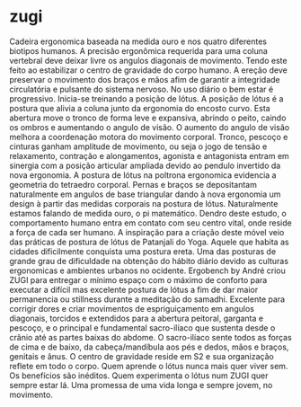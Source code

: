 # zugi
Cadeira ergonomica baseada na medida ouro e nos quatro diferentes biotipos humanos.
A precisão ergonômica requerida para uma coluna vertebral deve deixar livre os angulos diagonais de movimento. Tendo este feito ao estabilizar o centro de gravidade do corpo humano. 
A ereção deve preservar o movimento dos braços e mãos afim de garantir a integridade circulatória e pulsante do sistema nervoso. 
No uso diário o bem estar é progressivo.
Inicia-se treinando a posição de lótus.
A posição de lótus é a postura que alivia a coluna junto da ergonomia do encosto curvo.
Esta abertura move o tronco de forma leve e expansiva, abrindo o peito, caindo os ombros e aumentando o angulo de visão.
O aumento do angulo de visão melhora a coordenação motora do movimento corporal. Tronco, pescoço e cinturas ganham amplitude de movimento, ou seja o jogo de tensão e relaxamento, contração e alongamentos, agonista e antagonista entram em sinergia com a posição articular ampliada devido ao pendulo invertido da nova ergonomia.
A postura de lótus na poltrona ergonomica evidencia a geometria do tetraedro corporal. Pernas e braços se depositantam naturalmente em angulos de base triangular dando à nova ergonomia um design à partir das medidas corporais na postura de lótus. Naturalmente estamos falando de medida ouro, o pi matemático.
Dendro deste estudo, o comportamento humano entra em contato com seu centro vital, onde reside a força de cada ser humano.
A inspiração para a criação deste móvel veio das práticas de postura de lótus de Patanjali do Yoga.
Aquele que habita as cidades dificilmente conquista uma postura ereta. Uma das posturas de grande grau de dificuldade na obtenção do hábito diário devido as culturas ergonomicas e ambientes urbanos no ocidente. 
Ergobench by André criou ZUGI para entregar o mínimo espaço com o máximo de conforto para executar a difícil mas excelente postura de lótus a fim de dar maior permanencia ou stillness durante a meditação do samadhi.
Excelente para corrigir dores e criar movimentos de espriguiçamento em angulos diagonais, torcidos e extendidos para a abertura peitoral, garganta e pescoço, e o principal e fundamental sacro-ilíaco que sustenta desde o crânio até as partes baixas do abdome. 
O sacro-ilíaco sente todos as forças de cima e de baixo, da cabeça/mandíbula aos pés e dedos, mãos e braços, genitais e ânus.
O centro de gravidade reside em S2 e sua organização reflete em todo o corpo.
Quem aprende o lótus nunca mais quer viver sem. Os benefícios são inéditos.
Quem experimenta o lótus num ZUGI quer sempre estar lá.
Uma promessa de uma vida longa e sempre jovem, no movimento.
